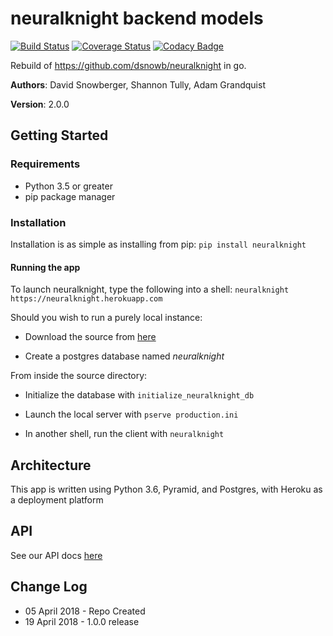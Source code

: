 # neuralknight backend models

[![Build Status](https://travis-ci.org/neuralknight/backend-models.svg?branch=master)](https://travis-ci.org/neuralknight/backend-models)
[![Coverage Status](https://coveralls.io/repos/github/neuralknight/backend-models/badge.svg?branch=master)](https://coveralls.io/github/neuralknight/backend-models?branch=master)
[![Codacy Badge](https://api.codacy.com/project/badge/Grade/f032406422164034a91c13b7e74f8255)](https://www.codacy.com/project/grandquista/backend-models/dashboard?utm_source=github.com&amp;utm_medium=referral&amp;utm_content=neuralknight/backend-models&amp;utm_campaign=Badge_Grade_Dashboard)

Rebuild of https://github.com/dsnowb/neuralknight in go.

**Authors**: David Snowberger, Shannon Tully, Adam Grandquist

**Version**: 2.0.0

## Getting Started

### Requirements
- Python 3.5 or greater
- pip package manager

### Installation
Installation is as simple as installing from pip:
`pip install neuralknight`

#### Running the app
To launch neuralknight, type the following into a shell:
`neuralknight https://neuralknight.herokuapp.com`

Should you wish to run a purely local instance:

- Download the source from [here](https://www.github.com/dsnowb/neuralknight)

- Create a postgres database named *neuralknight*

From inside the source directory:

- Initialize the database with `initialize_neuralknight_db`

- Launch the local server with
`pserve production.ini`
- In another shell, run the client with `neuralknight`

## Architecture
This app is written using Python 3.6, Pyramid, and Postgres, with Heroku as a deployment platform

## API
See our API docs [here](https://github.com/dsnowb/neuralknight/blob/master/API.md)

## Change Log
- 05 April 2018 - Repo Created
- 19 April 2018 - 1.0.0 release
